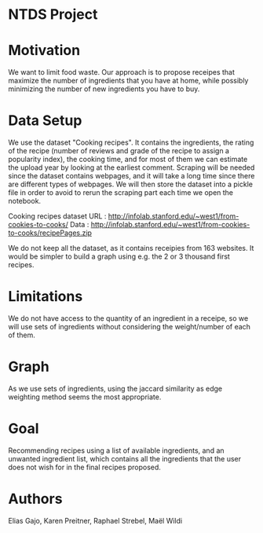 # NTDS Project

# Motivation
We want to limit food waste. Our approach is to propose receipes that maximize the number of ingredients that you have at home, while possibly minimizing the number of new ingredients you have to buy.

# Data Setup
We use the dataset "Cooking recipes". 
It contains the ingredients, the rating of the recipe (number of reviews and grade of the recipe to assign a popularity index), the cooking time, and for most of them we can estimate the upload year by looking at the earliest comment. 
Scraping will be needed since the dataset contains webpages, and it will take a long time since there are different types of webpages. 
We will then store the dataset into a pickle file in order to avoid to rerun the scraping part each time we open the notebook.

Cooking recipes dataset URL : http://infolab.stanford.edu/~west1/from-cookies-to-cooks/
Data : http://infolab.stanford.edu/~west1/from-cookies-to-cooks/recipePages.zip

We do not keep all the dataset, as it contains receipies from 163 websites. It would be simpler to build a graph using e.g. the 2 or 3 thousand first recipes.

# Limitations
We do not have access to the quantity of an ingredient in a receipe, so we will use sets of ingredients without considering the weight/number of each of them.

# Graph 
As we use sets of ingredients, using the jaccard similarity as edge weighting method seems the most appropriate. 

# Goal
Recommending recipes using a list of available ingredients, and an unwanted ingredient list, which contains all the ingredients that the user does not wish for in the final recipes proposed.

# Authors
Elias Gajo, Karen Preitner, Raphael Strebel, Maël Wildi




